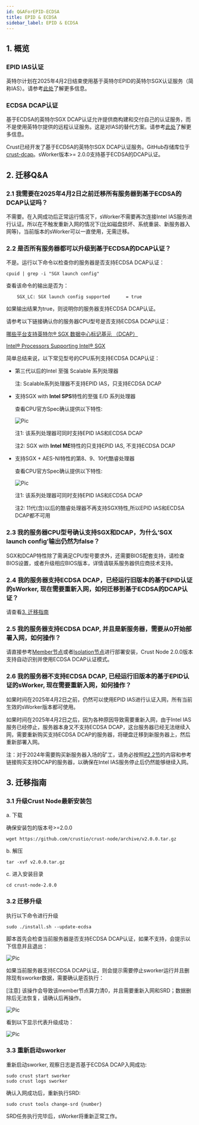 ```yaml
---
id: Q&AForEPID-ECDSA
title: EPID & ECDSA
sidebar_label: EPID & ECDSA
---
```


## 1. 概览

### EPID IAS认证
英特尔计划在2025年4月2日结束使用基于英特尔EPID的英特尔SGX认证服务（简称IAS）。请参考[此处](https://www.intel.com/content/www/us/en/developer/articles/technical/software-security-guidance/resources/sgx-ias-using-epid-eol-timeline.html)了解更多信息。

### ECDSA DCAP认证

基于ECDSA的英特尔SGX DCAP认证允许提供商构建和交付自己的认证服务，而不是使用英特尔提供的远程认证服务。这是对IAS的替代方案。请参考[此处](https://www.intel.com/content/www/us/en/developer/tools/software-guard-extensions/attestation-services.html)了解更多信息。

Crust已经开发了基于ECDSA的英特尔SGX DCAP认证服务。GitHub存储库位于[crust-dcap](https://github.com/crustio/crust-dcap)。sWorker版本>= 2.0.0支持基于ECDSA的DCAP认证。

## 2. 迁移Q&A

### 2.1 我需要在2025年4月2日之前迁移所有服务器到基于ECDSA的DCAP认证吗？

不需要。在入网成功后正常运行情况下，sWorker不需要再次连接Intel IAS服务进行认证。所以在不触发重新入网的情况下(比如磁盘损坏、系统重装、新服务器入网等)，当前版本的sWorker可以一直使用，无需迁移。

### 2.2 是否所有服务器都可以升级到基于ECDSA的DCAP认证？ <a id="server_support_ecdsa"></a>

不是。运行以下命令以检查你的服务器是否支持ECDSA DCAP认证：
```shell
cpuid | grep -i "SGX launch config"
```

查看该命令的输出是否为：
```shell
    SGX_LC: SGX launch config supported      = true
```

如果输出结果为true，则说明你的服务器支持ECDSA DCAP认证。

请参考以下链接确认你的服务器CPU型号是否支持ECDSA DCAP认证：

[哪些平台支持英特尔® SGX 数据中心标记基元 （DCAP）](https://www.intel.com/content/www/us/en/support/articles/000057420/software/intel-security-products.html)

[Intel® Processors Supporting Intel® SGX](https://www.intel.cn/content/www/cn/zh/architecture-and-technology/software-guard-extensions-processors.html)

简单总结来说，以下常见型号的CPU系列支持ECDSA DCAP认证：
- 第三代以后的Intel 至强 Scalable 系列处理器 
    
    注: Scalable系列处理器不支持EPID IAS，只支持ECDSA DCAP

- 支持SGX with **Intel SPS**特性的至强 E/D 系列处理器 

    查看CPU官方Spec确认提供以下特性:

    ![Pic](assets/qa/sgx-with-intel-sps.png)

    注1: 该系列处理器可同时支持EPID IAS和ECDSA DCAP
    
    注2: SGX with **Intel ME**特性的只支持EPID IAS, 不支持ECDSA DCAP

- 支持SGX + AES-NI特性的第8、9、10代酷睿处理器

    查看CPU官方Spec确认提供以下特性:

    ![Pic](assets/qa/sgx-with-aes-ni.png)

    注1: 该系列处理器可同时支持EPID IAS和ECDSA DCAP
    
    注2: 11代(含)以后的酷睿处理器不再支持SGX特性,所以EPID IAS和ECDSA DCAP都不可用

### 2.3 我的服务器CPU型号确认支持SGX和DCAP，为什么‘SGX launch config’输出仍然为false？

SGX和DCAP特性除了需满足CPU型号要求外，还需要BIOS配套支持，请检查BIOS设置，或者升级相应BIOS版本，详情请联系服务器供应商技术支持。

### 2.4 我的服务器支持ECDSA DCAP，已经运行旧版本的基于EPID认证的sWorker, 现在需要重新入网，如何迁移到基于ECDSA的DCAP认证？

请查看[3. 迁移指南](#migration_guide)

### 2.5 我的服务器支持ECDSA DCAP, 并且是新服务器，需要从0开始部署入网，如何操作？

请直接参考[Member节点](memberNode.md)或者[Isolation节点](isolationNode.md)进行部署安装，Crust Node 2.0.0版本支持自动识别并使用ECDSA DCAP认证模式。

### 2.6 我的服务器不支持ECDSA DCAP, 已经运行旧版本的基于EPID认证的sWorker, 现在需要重新入网，如何操作？

如果时间在2025年4月2日之前，仍然可以使用EPID IAS进行认证入网，所有当前生效的sWorker版本都可使用。

如果时间在2025年4月2日之后，因为各种原因导致需要重新入网，由于Intel IAS服务已经停止，服务器本身又不支持ECDSA DCAP，这台服务器已经无法继续入网，需要重新购买支持ECDSA DCAP的服务器，将硬盘迁移到新服务器上，然后重新部署入网。

注：对于2024年需要购买新服务器入场的矿工，请务必按照[#2.2节](#server_support_ecdsa)的内容和参考链接购买支持DCAP的服务器，以确保在Intel IAS服务停止后仍然能够继续入网。

## 3. 迁移指南 <a id="migration_guide"></a>

### 3.1 升级Crust Node最新安装包

a. 下载

确保安装包的版本号>=2.0.0
```plain
wget https://github.com/crustio/crust-node/archive/v2.0.0.tar.gz
```
b. 解压
```plain
tar -xvf v2.0.0.tar.gz
```
c. 进入安装目录
```plain
cd crust-node-2.0.0
```

### 3.2 迁移升级

执行以下命令进行升级
```shell
sudo ./install.sh --update-ecdsa
```

脚本首先会检查当前服务器是否支持ECDSA DCAP认证，如果不支持，会提示以下信息并且退出：

![Pic](assets/qa/update-ecdsa-not-applicable.png)

如果当前服务器支持ECDSA DCAP认证，则会提示需要停止sworker运行并且删除现有sworker数据，需要确认是否执行：

[注意] 该操作会导致该member节点算力清0，并且需要重新入网和SRD；数据删除后无法恢复，请确认后再操作。

![Pic](assets/qa/update-ecdsa-yes.png)

看到以下显示代表升级成功：

![Pic](assets/qa/update-ecdsa-success.png)

### 3.3 重新启动sworker

重新启动sworker, 观察日志是否基于ECDSA DCAP入网成功:
```shell
sudo crust start sworker
sudo crust logs sworker
```

确认入网成功后，重新执行SRD:
```shell
sudo crust tools change-srd {number}
```

SRD任务执行完毕后，sWorker将重新正常工作。